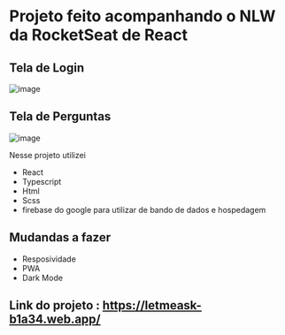 # Projeto feito acompanhando o NLW da RocketSeat de React
## Tela de Login
![image](https://user-images.githubusercontent.com/85035512/124209936-ea098300-dac0-11eb-97ae-af1e646bccdf.png)
## Tela de Perguntas
![image](https://user-images.githubusercontent.com/85035512/124210011-11f8e680-dac1-11eb-9bcf-6956f5c8c05f.png)


Nesse projeto utilizei

* React
* Typescript
* Html
* Scss
* firebase do google para utilizar de bando de dados e hospedagem


## Mudandas a fazer 

* Resposividade 
* PWA
* Dark Mode

## Link do projeto : https://letmeask-b1a34.web.app/
